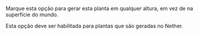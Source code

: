 Marque esta opção para gerar esta planta em qualquer altura, em vez de na superfície do mundo.

Esta opção deve ser habilitada para plantas que são geradas no Nether.